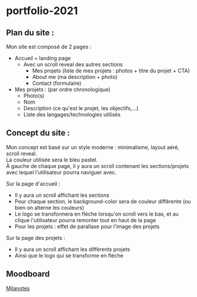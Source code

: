 # portfolio-2021


## Plan du site :

Mon site est composé de 2 pages :
- Accueil = landing page 
  - Avec un scroll reveal des autres sections
    - Mes projets (liste de mes projets : photos + titre du projet + CTA)
    - About me (ma description + photo)
    - Contact (formulaire)
- Mes projets : (par ordre chronologique)
  - Photo(s)
  - Nom
  - Description (ce qu'est le projet, les objectifs,...)
  - Liste des langages/technologies utilisés


## Concept du site :

Mon concept est basé sur un style moderne : minimalisme, layout aéré, scroll reveal.\
La couleur utilisée sera le bleu pastel.\
À gauche de chaque page, il y aura un scroll contenant les sections/projets avec lequel l'utilisateur pourra naviguer avec.

Sur la page d'accueil : 
- Il y aura un scroll affichant les sections
- Pour chaque section, le background-color sera de couleur différente (ou bien on alterne les couleurs)
- Le logo se transformera en flèche lorsqu'on scroll vers le bas, et au clique l'utilisateur pourra remonter tout en haut de la page
- Pour les projets : effet de parallaxe pour l'image des projets

Sur la page des projets :
- Il y aura un scroll affichant les différents projets
- Ainsi que le logo qui se transforme en flèche



## Moodboard 
[Milanotes](https://app.milanote.com/1Ld18e1eatdvwF?p=WAG0MrIihV0)



